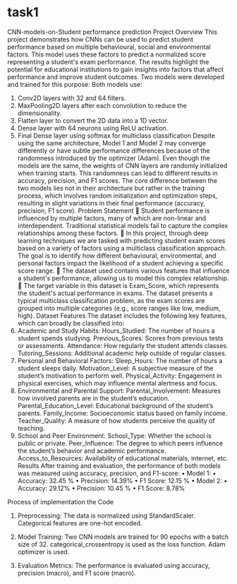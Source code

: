 # task1
CNN-models-on-Student performance prediction
Project Overview
This project demonstrates how CNNs can be used to predict student performance based on multiple behavioural, social and environmental factors. 
This model uses these factors to predict a normalized score representing a student's exam performance. The results highlight the potential for educational institutions to gain insights into factors that affect performance and improve student outcomes.
Two models were developed and trained for this purpose:
Both models use:
1.	Conv2D layers with 32 and 64 filters.
2.	MaxPooling2D layers after each convolution to reduce the dimensionality.
3.	Flatten layer to convert the 2D data into a 1D vector.
4.	Dense layer with 64 neurons using ReLU activation.
5.	Final Dense layer using softmax for multiclass classification
Despite using the same architecture, Model 1 and Model 2 may converge differently or have subtle performance differences because of the randomness introduced by the optimizer (Adam). 
Even though the models are the same, the weights of CNN layers are randomly initialized when training starts. This randomness can lead to different results in accuracy, precision, and F1 scores.
The core difference between the two models lies not in their architecture but rather in the training process, which involves random initialization and optimization steps, resulting in slight variations in their final performance (accuracy, precision, F1 score). 
Problem Statement
	Student performance is influenced by multiple factors, many of which are non-linear and interdependent. Traditional statistical models fail to capture the complex relationships among these factors. 
	In this project, through deep learning techniques we are tasked with predicting student exam scores based on a variety of factors using a multiclass classification approach. The goal is to identify how different behavioural, environmental, and personal factors impact the likelihood of a student achieving a specific score range.
	The dataset used contains various features that influence a student's performance, allowing us to model this complex relationship. 
	The target variable in this dataset is Exam_Score, which represents the student's actual performance in exams. The dataset presents a typical multiclass classification problem, as the exam scores are grouped into multiple categories (e.g., score ranges like low, medium, high).
Dataset Features
The dataset includes the following key features, which can broadly be classified into:
1.	Academic and Study Habits:
Hours_Studied: The number of hours a student spends studying.
Previous_Scores: Scores from previous tests or assessments.
Attendance: How regularly the student attends classes.
Tutoring_Sessions: Additional academic help outside of regular classes.
2.	Personal and Behavioral Factors:
Sleep_Hours: The number of hours a student sleeps daily.
Motivation_Level: A subjective measure of the student’s motivation to perform well.
Physical_Activity: Engagement in physical exercises, which may influence mental alertness and focus.
3.	Environmental and Parental Support:
Parental_Involvement: Measures how involved parents are in the student’s education.
Parental_Education_Level: Educational background of the student’s parents.
Family_Income: Socioeconomic status based on family income.
Teacher_Quality: A measure of how students perceive the quality of teaching.
4.	School and Peer Environment:
School_Type: Whether the school is public or private.
Peer_Influence: The degree to which peers influence the student’s behavior and academic performance.
Access_to_Resources: Availability of educational materials, internet, etc.
Results
After training and evaluation, the performance of both models was measured using accuracy, precision, and F1-score:
• Model 1:
•	Accuracy: 32.45 %
•	Precision: 14.39%
•	F1 Score: 12.15 %
• Model 2:
•	Accuracy: 29.12%
•	Precision: 10.45 %
•	F1 Score:  8.78%


Process of implementation the Code
1.	Preprocessing:
The data is normalized using StandardScaler.
Categorical features are one-hot encoded.

2.	Model Training:
Two CNN models are trained for 90 epochs with a batch size of 32.
categorical_crossentropy is used as the loss function.
Adam optimizer is used.

3.	Evaluation Metrics:
The performance is evaluated using accuracy, precision (macro), and F1 score (macro).
